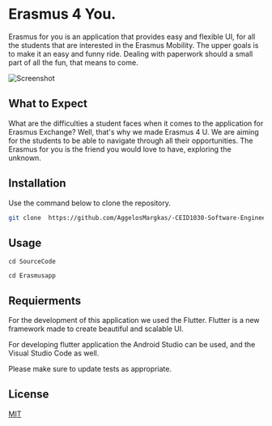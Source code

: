 # Erasmus 4 You.

Erasmus for you is an application that provides easy and flexible UI, for all the students that are interested in the Erasmus Mobility. The upper goals is to make it an easy and funny ride. Dealing with paperwork should a small part of all the fun, that means to come. 


![Screenshot](WelcomePage.png)

## What to Expect

What are the difficulties a student faces when it comes to the application for Erasmus Exchange? Well, that's why we made Erasmus 4 U. We are aiming for the students to be able to navigate through all their opportunities. The Erasmus for you is the friend you would love to have, exploring the unknown.

## Installation

Use the command below to clone the repository.

```bash
git clone  https://github.com/AggelosMargkas/-CEID1030-Software-Engineer.git
```

## Usage

```git
cd SourceCode

cd Erasmusapp
```

## Requierments 

For the development of this application we used the Flutter. Flutter is a new framework made to create beautiful and scalable UI. 

For developing flutter application the Android Studio can be used, and the Visual Studio Code as well.



Please make sure to update tests as appropriate.

## License
[MIT](https://choosealicense.com/licenses/mit/)
